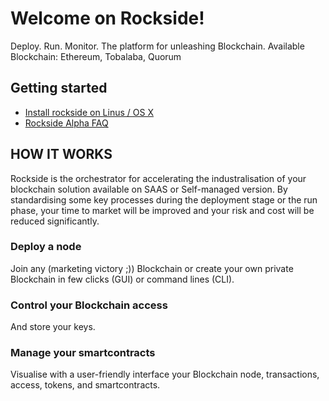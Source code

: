 # Welcome on Rockside!
Deploy. Run. Monitor. The platform for unleashing Blockchain.
Available Blockchain: Ethereum, Tobalaba, Quorum

## Getting started
*  [Install rockside on Linus / OS X](https://github.com/blockchain-studio/rockside-wiki/wiki/How-to-install-Rockside-on-Linux---OS-X)
*  [Rockside Alpha FAQ](https://github.com/blockchain-studio/rockside-wiki/wiki/Rockside-Alpha-FAQ)

## HOW IT WORKS
Rockside is the orchestrator for accelerating the industralisation of your blockchain solution available on SAAS or Self-managed version. By standardising some key processes during the deployment stage or the run phase, your time to market will be improved and your risk and cost will be reduced significantly.

### Deploy a node
Join any (marketing victory ;)) Blockchain or create your own private
Blockchain in few clicks (GUI) or command lines (CLI).

### Control your Blockchain access
And store your keys.

### Manage your smartcontracts
Visualise with a user-friendly interface your 
Blockchain node, transactions,
access, tokens, and smartcontracts.


